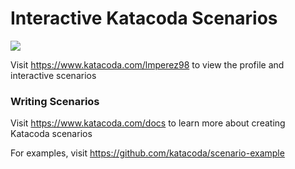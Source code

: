 # Interactive Katacoda Scenarios

[![](http://shields.katacoda.com/katacoda/lmperez98/count.svg)](https://www.katacoda.com/lmperez98 "Get your profile on Katacoda.com")

Visit https://www.katacoda.com/lmperez98 to view the profile and interactive scenarios

### Writing Scenarios
Visit https://www.katacoda.com/docs to learn more about creating Katacoda scenarios

For examples, visit https://github.com/katacoda/scenario-example
